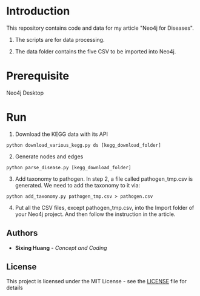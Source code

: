 

# Introduction

  

  

This repository contains code and data for my article "Neo4j for Diseases".

1. The scripts are for data processing.

  

2. The data folder contains the five CSV to be imported into Neo4j.

  

  

# Prerequisite

Neo4j Desktop
  

# Run


  
1. Download the KEGG data with its API
```console
python download_various_kegg.py ds [kegg_download_folder]
```
 
2. Generate nodes and edges
```console
python parse_disease.py [kegg_download_folder]
```
3. Add taxonomy to pathogen. In step 2, a file called pathogen_tmp.csv is generated. We need to add the taxonomy to it via:

```console
python add_taxonomy.py pathogen_tmp.csv > pathogen.csv
```

4. Put all the CSV files, except pathogen_tmp.csv, into the Import folder of your Neo4j project. And then follow the instruction in the article.
  

## Authors

  

*  **Sixing Huang** - *Concept and Coding*

  

## License

  

This project is licensed under the MIT License - see the [LICENSE](LICENSE) file for details
